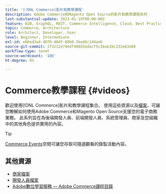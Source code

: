 ```yaml
---
title: '[!DNL Commerce]影片和教學課程'
description: Adobe Commerce和Magento Open Source的影片和教學課程系列
last-substantial-update: 2023-01-19T00:00:00Z
feature: B2B, GraphQL, REST, Commerce Intelligence, Cloud, Best Practices, API Mesh, App Builder
topic: Commerce, Architecture
role: Architect, Developer, User
level: Beginner, Intermediate
exl-id: e6bed3a4-4078-40df-88b0-3bad6c144aeb
source-git-commit: 1f3212e74edf488d3adacf5c3bae1bc132e63e88
workflow-type: tm+mt
source-wordcount: '108'
ht-degree: 0%

---
```


# Commerce教學課程 {#videos}

歡迎使用[!DNL Commerce]影片和教學課程集合。 使用這些資源以及[檔案](https://experienceleague.adobe.com/docs/commerce.html)，可讓您瞭解如何使用Adobe Commerce和Magento Open Source支援您的電子商務業務。 此系列旨在為後端開發人員、前端開發人員、系統管理員、商家及您組織中的其他角色提供實用的內容。

<div id="recs-overview-body-1"></div>
<div id="recs-overview-body-2"></div>
<div id="recs-overview-body-3"></div>
<div id="recs-overview-body-4"></div>
<div id="recs-overview-body-5"></div>
<div id="recs-overview-body-6"></div>

>[!TIP]
>
>[Commerce Events](https://experienceleague.adobe.com/docs/commerce-events/events/overview.html)空間可讓您存取可隨選觀看的錄製活動內容。

## 其他資源

- [商家檔案](https://experienceleague.adobe.com/docs/commerce-admin/user-guides/home.html)
- [開發人員檔案](https://developer.adobe.com/commerce)
- [Adobe數位學習服務 — Adobe Commerce課程目錄](https://learning.adobe.com/catalog.html?solution=Adobe%20Commerce)

